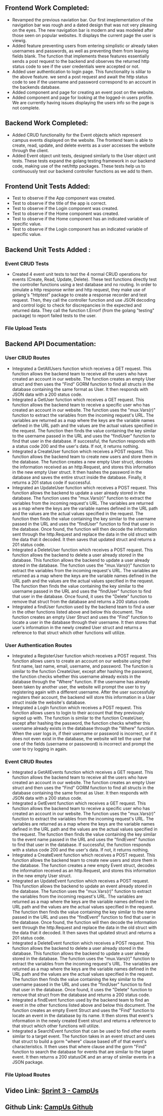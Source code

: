 ## Frontend Work Completed:
- Revamped the previous naviation bar. Our first imeplementation of the navigation bar was rough and a dated design that was not very pleasing on the eyes. The new navigation bar is modern and was modeled after those seen on popular websites. It displays the current page the user is viewig. 
- Added feature preventing users from entering simplistic or already taken usernames and passwords, as well as preventing them from leaving fields blank. The function that implements these features essentially sends a post request to the backend and observes the returned http status code to see if the user credentials were accepted or not.
- Added user authentication to login page. This functionality is sililar to the above feature. we send a post request and await the http status code to see if the username and password correspond to an account in the backends database. 
- Added component and page for creating an event post on the website. 
- Added component and page for looking at the logged-in users profile. We are currently having issues displaying the users info so the page is not complete.

## Backend Work Completed:
- Added CRUD functionality for the Event objects which represent campus events displayed on the website. The frontend team is able to create, read, update, and delete events as a user accesses the website through the client. 
- Added Event object unit tests, designed similarly to the User object unit tests. These tests expand the golang testing framework in our backend code, making use of the net/http packages. These tests help us to continuously test our backend controller functions as we add to them.


## Frontend Unit Tests Added:
- Test to observe if the App component was created.
- Test to observe if the title of the app is correct. 
- Test to observe if the Login component was created.
- Test to observe if the Home component was created.
- Test to observe if the Home component has an indicated variable of specific value.
- Test to observe if the Login component has an indicated variable of specific value.


## Backend Unit Tests Added :
### Event CRUD Tests
- Created 4 event unit tests to test the 4 normal CRUD operations for events (Create, Read, Update, Delete). These test functions directly test the controller functions using a test database and no routing. In order to simulate a http response writer and http request, they make use of golang's "httptest" package to create a response recorder and test request. Then, they call the controller function and use JSON decoding and control logic to check for discrepancies in the expected and returned data. They call the function t.Errorf (from the golang "testing" package) to report failed tests to the user.

### File Upload Tests


## Backend API Documentation:
### User CRUD Routes
- Integrated a GetAllUsers function which receives a GET request. This function allows the backend team to receive all the users who have created an account in our website. The function creates an empty User struct and then uses the "Find" GORM function to find all structs in the database containing the same format as User. It then responds with JSON data with a 200 status code.
- Integrated a GetUser function which receives a GET request. This function allows the backend team to receive a specific user who has created an account in our website. The function uses the "mux.Vars(r)" function to extract the variables from the incoming request's URL. The variables are returned as a map where the keys are the variable names defined in the URL path and the values are the actual values specified in the request. The function then finds the value containing the key similar to the username passed in the URL and uses the "findUser" function to find that user in the database. If successful, the function responds with a status code 200 and the user's data. If not, it returns nothing. 
- Integrated a CreateUser function which receives a POST request. This function allows the backend team to create new users and store them in the database. The function creates a new empty User struct, decodes the information received as an http.Request, and stores this information in the new empty User struct. It then hashes the password in the database and saves the entire struct inside the database. Finally, it returns a 201 status code if successful.
- Integrated an UpdateUser function which receives a POST request. This function allows the backend to update a user already stored in the database. The function uses the "mux.Vars(r)" function to extract the variables from the incoming request's URL. The variables are returned as a map where the keys are the variable names defined in the URL path and the values are the actual values specified in the request. The function then finds the value containing the key similar to the username passed in the URL and uses the "findUser" function to find that user in the database. Once found, the function will then decode the information sent through the http.Request and replace the data in the old struct with the data that it decoded. It then saves that updated struct and returns a 201 status code.
- Integrated a DeleteUser function which receives a POST request. This function allows the backend to delete a user already stored in the database. This function allows the backend to update a user already stored in the database. The function uses the "mux.Vars(r)" function to extract the variables from the incoming request's URL. The variables are returned as a map where the keys are the variable names defined in the URL path and the values are the actual values specified in the request. The function then finds the value containing the key similar to the username passed in the URL and uses the "findUser" function to find that user in the database. Once found, it uses the "Delete" function to remove that struct from the database and returns a 200 status code.
- Integrated a findUser function used by the backend team to find a user in the other functions listed above and below this document. The function creates an empty User Struct and uses the "Find" function to locate a user in the database through their username. It then stores that user's information in the newly created User struct and returns a reference to that struct which other functions will utilize.

### User Authentication Routes
- Integrated a RegisterUser function which receives a POST request. This function allows users to create an account on our website using their first name, last name, email, username, and password. The function is similar to the function CreateUser, except after hashing the password, the function checks whether this username already exists in the database through the "Where" function. If the username has already been taken by another user, the website will prompt the user to try registering again with a different username. After the user successfully registers their account, the backend will store this information in a User struct inside the website's database.   
- Integrated a LogIn function which receives a POST request. This function allows users to login to their account that they previously signed up with. The function is similar to the function CreateUser, except after hashing the password, the function checks whether this username already exists in the database through the "Where" function. When the user logs in, if their username or password is incorrect, or if it does not even exist in the database, the website will tell the user that one of the fields (username or passoword) is incorrect and prompt the user to try logging in again.

### Event CRUD Routes
- Integrated a GetAllEvents function which receives a GET request. This function allows the backend team to receive all the users who have created an account in our website. The function creates an empty User struct and then uses the "Find" GORM function to find all structs in the database containing the same format as User. It then responds with JSON data with a 200 status code.
- Integrated a GetEvent function which receives a GET request. This function allows the backend team to receive a specific user who has created an account in our website. The function uses the "mux.Vars(r)" function to extract the variables from the incoming request's URL. The variables are returned as a map where the keys are the variable names defined in the URL path and the values are the actual values specified in the request. The function then finds the value containing the key similar to the event name passed in the URL and uses the "findEvent" function to find that user in the database. If successful, the function responds with a status code 200 and the user's data. If not, it returns nothing. 
- Integrated a CreateEvent function which receives a POST request. This function allows the backend team to create new users and store them in the database. The function creates a new empty Event struct, decodes the information received as an http.Request, and stores this information in the new empty User struct.
- Integrated an UpdateEvent function which receives a POST request. This function allows the backend to update an event already stored in the database. The function uses the "mux.Vars(r)" function to extract the variables from the incoming request's URL. The variables are returned as a map where the keys are the variable names defined in the URL path and the values are the actual values specified in the request. The function then finds the value containing the key similar to the name passed in the URL and uses the "findEvent" function to find that user in the database. Once found, the function will then decode the information sent through the http.Request and replace the data in the old struct with the data that it decoded. It then saves that updated struct and returns a 201 status code.
- Integrated a DeleteEvent function which receives a POST request. This function allows the backend to delete a user already stored in the database. This function allows the backend to update a user already stored in the database. The function uses the "mux.Vars(r)" function to extract the variables from the incoming request's URL. The variables are returned as a map where the keys are the variable names defined in the URL path and the values are the actual values specified in the request. The function then finds the value containing the key similar to the username passed in the URL and uses the "findUser" function to find that user in the database. Once found, it uses the "Delete" function to remove that struct from the database and returns a 200 status code.
- Integrated a findEvent function used by the backend team to find an event in the other functions listed above and below this document. The function creates an empty Event Struct and uses the "Find" function to locate an event in the database by its name. It then stores that event's information in the newly created Event struct and returns a reference to that struct which other functions will utilize.
- Integrated a SearchEvent function that can be used to find other events similar to a target event. The function takes in an event struct and uses that struct to build a gorm "where" clause based off of that event's characteristics. It then uses that where clause and the gorm "Find" function to search the database for events that are similar to the target event. It then returns a 200 statusOK and an array of similar events in a JSON package.

### File Upload Routes 


## Video Link: [Sprint 3 - CampUs]()

## Github Link: [CampUs Github](https://github.com/blakeshelley10/CampUs)
